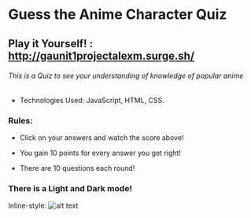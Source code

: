 # Guess the Anime Character Quiz

  ## Play it Yourself! : http://gaunit1projectalexm.surge.sh/

###### This is a Quiz to see your understanding of knowledge of popular anime

* Technologies Used: JavaScript, HTML, CSS.

### Rules: 
- Click on your answers and watch the score above!
  
- You gain 10 points for every answer you get right!

- There are 10 questions each round!

### There is a Light and Dark mode!

Inline-style: ![alt text]()
